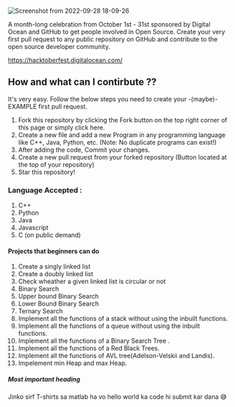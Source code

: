 ![Screenshot from 2022-09-28 18-09-26](https://user-images.githubusercontent.com/92803361/192780689-5cb25791-d413-480f-8281-9487b7524b93.png)

A month-long celebration from October 1st - 31st sponsored by Digital Ocean and GitHub to get people involved in Open Source. Create your very first pull request to any public repository on GitHub and contribute to the open source developer community.

https://hacktoberfest.digitalocean.com/

## How and what can I contirbute ??

It's very easy. Follow the below steps you need to create your -(maybe)- EXAMPLE first pull request.

  1) Fork this repository by clicking the Fork button on the top right corner of this page or simply click          here.
  2) Create a new file and add a new Program in any programming language like C++, Java, Python, etc. (Note:        No duplicate programs can exist!)
  3) After adding the code, Commit your changes.
  4) Create a new pull request from your forked repository (Button located at the top of your repository)
  5) Star this repository!
  


### Language Accepted :
   1) C++
   2) Python
   3) Java
   4) Javascript
   5) C (on public demand)
   
  
  
#### Projects that beginners can do 
  1) Create a singly linked list
  2) Create a doubly linked list
  3) Check wheather a given linked list is circular or not
  4) Binary Search
  5) Upper bound Binary Search
  6) Lower Bound Binary Search
  7) Ternary Search
  8) Implement all the functions of a stack without using the inbuilt functions.
  9) Implement all the functions of a queue without using the inbuilt functions.
  10) Implement all the functions of a Binary Search Tree .
  11) Implement all the functions of a Red Black Trees.
  12) Implement all the functions of AVL tree(Adelson-Velskii and Landis).
  13) Impelement min Heap and max Heap.

##### Most important heading 
  Jinko sirf T-shirts sa matlab ha vo hello world ka code hi submit kar dana 😅
